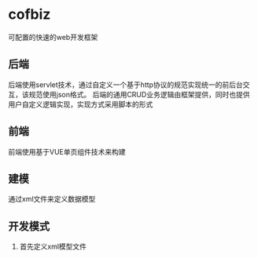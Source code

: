 # cofbiz
可配置的快速的web开发框架
## 后端
后端使用servlet技术，通过自定义一个基于http协议的规范实现统一的前后台交互，该规范使用json格式。
后端的通用CRUD业务逻辑由框架提供，同时也提供用户自定义逻辑实现，实现方式采用脚本的形式
## 前端
前端使用基于VUE单页组件技术来构建
## 建模
通过xml文件来定义数据模型
## 开发模式
1. 首先定义xml模型文件
